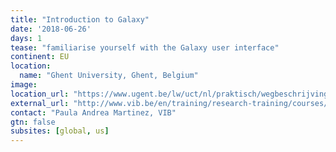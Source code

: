 ```yaml
---
title: "Introduction to Galaxy"
date: '2018-06-26'
days: 1
tease: "familiarise yourself with the Galaxy user interface"
continent: EU
location:
  name: "Ghent University, Ghent, Belgium"
image: 
location_url: "https://www.ugent.be/lw/uct/nl/praktisch/wegbeschrijvingen/leslokalen/leslokalen-plateaustraat-en-rozier.htm"
external_url: "http://www.vib.be/en/training/research-training/courses/Pages/ELIXIR-Introduction-to-Galaxy.aspx"
contact: "Paula Andrea Martinez​, VIB"
gtn: false
subsites: [global, us]
---
```

